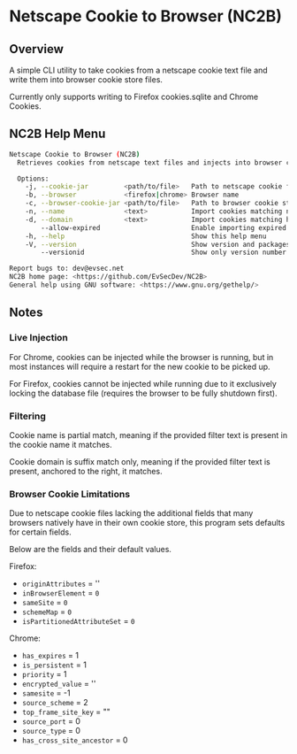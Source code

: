 # Netscape Cookie to Browser (NC2B)

## Overview

A simple CLI utility to take cookies from a netscape cookie text file and write them into browser cookie store files.

Currently only supports writing to Firefox cookies.sqlite and Chrome Cookies.

## NC2B Help Menu

```bash
Netscape Cookie to Browser (NC2B)
  Retrieves cookies from netscape text files and injects into browser cookie storage

  Options:
    -j, --cookie-jar         <path/to/file>   Path to netscape cookie file to read cookies
    -b, --browser            <firefox|chrome> Browser name
    -c, --browser-cookie-jar <path/to/file>   Path to browser cookie storage file
    -n, --name               <text>           Import cookies matching name
    -d, --domain             <text>           Import cookies matching hostname
        --allow-expired                       Enable importing expired cookies
    -h, --help                                Show this help menu
    -V, --version                             Show version and packages
        --versionid                           Show only version number

Report bugs to: dev@evsec.net
NC2B home page: <https://github.com/EvSecDev/NC2B>
General help using GNU software: <https://www.gnu.org/gethelp/>
```

## Notes

### Live Injection

For Chrome, cookies can be injected while the browser is running, but in most instances will require a restart for the new cookie to be picked up.

For Firefox, cookies cannot be injected while running due to it exclusively locking the database file (requires the browser to be fully shutdown first).

### Filtering

Cookie name is partial match, meaning if the provided filter text is present in the cookie name it matches.

Cookie domain is suffix match only, meaning if the provided filter text is present, anchored to the right, it matches.

### Browser Cookie Limitations

Due to netscape cookie files lacking the additional fields that many browsers natively have in their own cookie store, this program sets defaults for certain fields.

Below are the fields and their default values.

Firefox:

- `originAttributes` = ''
- `inBrowserElement` = `0`
- `sameSite` = `0`
- `schemeMap` = `0`
- `isPartitionedAttributeSet` = `0`

Chrome:

- `has_expires` = 1
- `is_persistent` = 1
- `priority` = 1
- `encrypted_value` = ''
- `samesite` = -1
- `source_scheme` = 2
- `top_frame_site_key` = ""
- `source_port` = 0
- `source_type` = 0
- `has_cross_site_ancestor` = 0
